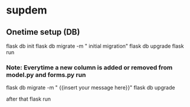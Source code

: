 # supdem

## Onetime setup (DB)
flask db init
flask db migrate -m " initial migration"
flask db upgrade
flask run

### Note:  Everytime a new column is added or removed from model.py and forms.py run

flask db migrate -m " {{insert your message here}}"
flask db upgrade

after that flask run 